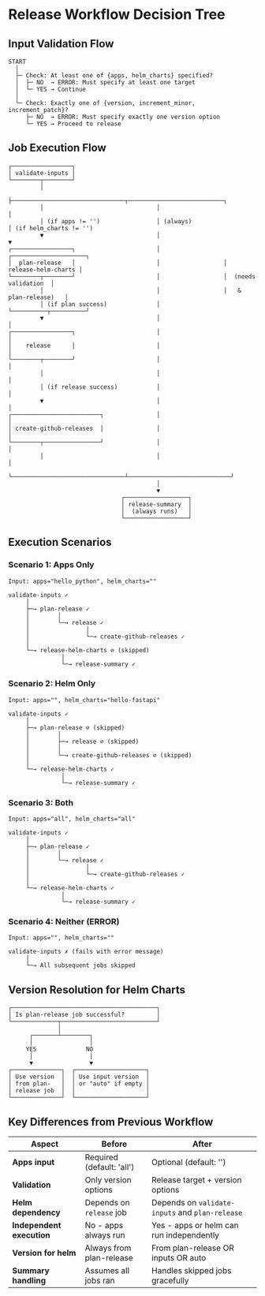 # Release Workflow Decision Tree

## Input Validation Flow

```
START
  │
  ├─ Check: At least one of {apps, helm_charts} specified?
  │  ├─ NO  → ERROR: Must specify at least one target
  │  └─ YES → Continue
  │
  └─ Check: Exactly one of {version, increment_minor, increment_patch}?
     ├─ NO  → ERROR: Must specify exactly one version option
     └─ YES → Proceed to release
```

## Job Execution Flow

```
┌─────────────────┐
│ validate-inputs │
└────────┬────────┘
         │
         ├────────────────────────────────┬───────────────────────────┐
         │                                │                           │
         │ (if apps != '')                │ (always)                  │ (if helm_charts != '')
         ▼                                │                           ▼
┌─────────────────┐                       │                  ┌─────────────────────┐
│  plan-release   │                       │                  │ release-helm-charts │
└────────┬────────┘                       │                  │  (needs validation  │
         │                                │                  │   & plan-release)   │
         │ (if plan success)              │                  └──────────┬──────────┘
         ▼                                │                             │
┌─────────────────┐                       │                             │
│    release      │                       │                             │
└────────┬────────┘                       │                             │
         │                                │                             │
         │ (if release success)           │                             │
         ▼                                │                             │
┌─────────────────────────┐               │                             │
│ create-github-releases  │               │                             │
└────────┬────────────────┘               │                             │
         │                                │                             │
         └────────────────────────────────┴─────────────────────────────┘
                                          │
                                          ▼
                                ┌──────────────────┐
                                │ release-summary  │
                                │  (always runs)   │
                                └──────────────────┘
```

## Execution Scenarios

### Scenario 1: Apps Only
```
Input: apps="hello_python", helm_charts=""

validate-inputs ✓
     │
     ├─→ plan-release ✓
     │        │
     │        └─→ release ✓
     │                │
     │                └─→ create-github-releases ✓
     │
     └─→ release-helm-charts ⊘ (skipped)
               │
               └─→ release-summary ✓
```

### Scenario 2: Helm Only
```
Input: apps="", helm_charts="hello-fastapi"

validate-inputs ✓
     │
     ├─→ plan-release ⊘ (skipped)
     │        │
     │        ├─→ release ⊘ (skipped)
     │        │
     │        └─→ create-github-releases ⊘ (skipped)
     │
     └─→ release-helm-charts ✓
               │
               └─→ release-summary ✓
```

### Scenario 3: Both
```
Input: apps="all", helm_charts="all"

validate-inputs ✓
     │
     ├─→ plan-release ✓
     │        │
     │        └─→ release ✓
     │                │
     │                └─→ create-github-releases ✓
     │
     └─→ release-helm-charts ✓
               │
               └─→ release-summary ✓
```

### Scenario 4: Neither (ERROR)
```
Input: apps="", helm_charts=""

validate-inputs ✗ (fails with error message)
     │
     └─→ All subsequent jobs skipped
```

## Version Resolution for Helm Charts

```
┌─────────────────────────────────────────┐
│ Is plan-release job successful?         │
└─────────────┬───────────────────────────┘
              │
      ┌───────┴────────┐
      │                │
     YES              NO
      │                │
      ▼                ▼
┌──────────────┐  ┌────────────────────┐
│ Use version  │  │ Use input version  │
│ from plan-   │  │ or "auto" if empty │
│ release job  │  │                    │
└──────────────┘  └────────────────────┘
```

## Key Differences from Previous Workflow

| Aspect | Before | After |
|--------|--------|-------|
| **Apps input** | Required (default: 'all') | Optional (default: '') |
| **Validation** | Only version options | Release target + version options |
| **Helm dependency** | Depends on `release` job | Depends on `validate-inputs` and `plan-release` |
| **Independent execution** | No - apps always run | Yes - apps or helm can run independently |
| **Version for helm** | Always from plan-release | From plan-release OR inputs OR auto |
| **Summary handling** | Assumes all jobs ran | Handles skipped jobs gracefully |
